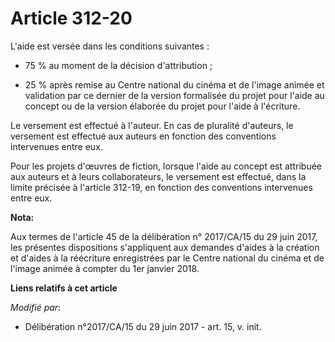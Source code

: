 # Article 312-20

L'aide est versée dans les conditions suivantes :

- 75 % au moment de la décision d'attribution ;

- 25 % après remise au Centre national du cinéma et de l'image animée et validation par ce dernier de la version formalisée
du projet pour l'aide au concept ou de la version élaborée du projet pour l'aide à l'écriture.

Le versement est effectué à l'auteur. En cas de pluralité d'auteurs, le versement est effectué aux auteurs en fonction des
conventions intervenues entre eux.

Pour les projets d'œuvres de fiction, lorsque l'aide au concept est attribuée aux auteurs et à leurs collaborateurs, le
versement est effectué, dans la limite précisée à l'article 312-19, en fonction des conventions intervenues entre eux.

**Nota:**

Aux termes de l'article 45 de la délibération n° 2017/CA/15 du 29 juin 2017, les présentes dispositions s'appliquent aux
demandes d'aides à la création et d'aides à la réécriture enregistrées par le Centre national du cinéma et de l'image animée
à compter du 1er janvier 2018.

**Liens relatifs à cet article**

_Modifié par_:

  - Délibération n°2017/CA/15 du 29 juin 2017 - art. 15, v. init.
